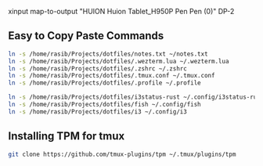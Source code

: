 xinput map-to-output "HUION Huion Tablet_H950P Pen Pen (0)" DP-2

## Easy to Copy Paste Commands

```bash
ln -s /home/rasib/Projects/dotfiles/notes.txt ~/notes.txt
ln -s /home/rasib/Projects/dotfiles/.wezterm.lua ~/.wezterm.lua
ln -s /home/rasib/Projects/dotfiles/.zshrc ~/.zshrc
ln -s /home/rasib/Projects/dotfiles/.tmux.conf ~/.tmux.conf
ln -s /home/rasib/Projects/dotfiles/.profile ~/.profile

ln -s /home/rasib/Projects/dotfiles/i3status-rust ~/.config/i3status-rust
ln -s /home/rasib/Projects/dotfiles/fish ~/.config/fish
ln -s /home/rasib/Projects/dotfiles/i3 ~/.config/i3
```

## Installing TPM for tmux

```bash
git clone https://github.com/tmux-plugins/tpm ~/.tmux/plugins/tpm
```
